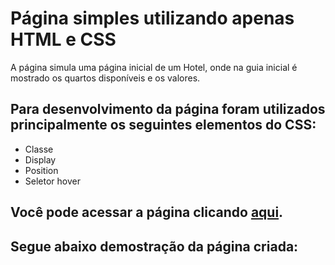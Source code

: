 # Página simples utilizando apenas HTML e CSS

A página simula uma página inicial de um Hotel, onde na guia inicial é mostrado os quartos disponíveis e os valores.
<br>
## Para desenvolvimento da página foram utilizados principalmente os seguintes elementos do CSS:
  + Classe
  + Display
  + Position 
  + Seletor hover

## Você pode acessar a página clicando <a href="https://raffael-eloi.github.io/PaginaHotel-HTMLeCSS/">aqui</a>.

## Segue abaixo demostração da página criada:

